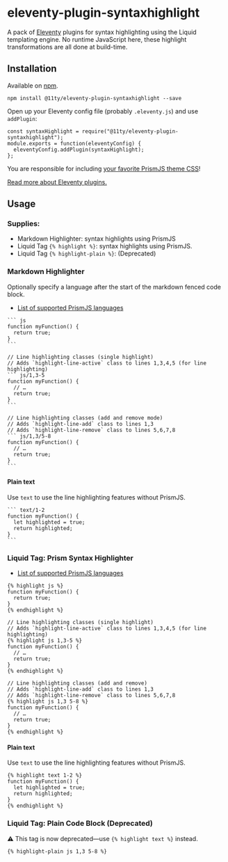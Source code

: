 # eleventy-plugin-syntaxhighlight

A pack of [Eleventy](https://github.com/11ty/eleventy) plugins for syntax highlighting using the Liquid templating engine. No runtime JavaScript here, these highlight transformations are all done at build-time.

## Installation

Available on [npm](https://www.npmjs.com/package/@11ty/eleventy-plugin-syntaxhighlight).

```
npm install @11ty/eleventy-plugin-syntaxhighlight --save
```

Open up your Eleventy config file (probably `.eleventy.js`) and use `addPlugin`:

```
const syntaxHighlight = require("@11ty/eleventy-plugin-syntaxhighlight");
module.exports = function(eleventyConfig) {
  eleventyConfig.addPlugin(syntaxHighlight);
};
```

You are responsible for including [your favorite PrismJS theme CSS](https://github.com/PrismJS/prism-themes)!

[Read more about Eleventy plugins.](https://github.com/11ty/eleventy/blob/master/docs/plugins.md)

## Usage

### Supplies:

* Markdown Highlighter: syntax highlights using PrismJS
* Liquid Tag `{% highlight %}`: syntax highlights using PrismJS.
* Liquid Tag `{% highlight-plain %}`: (Deprecated)

### Markdown Highlighter

Optionally specify a language after the start of the markdown fenced code block.

* [List of supported PrismJS languages](http://prismjs.com/#languages-list)

````
``` js
function myFunction() {
  return true;
}
```
````

````
// Line highlighting classes (single highlight)
// Adds `highlight-line-active` class to lines 1,3,4,5 (for line highlighting)
``` js/1,3-5
function myFunction() {
  // …
  return true;
}
```
````

````
// Line highlighting classes (add and remove mode)
// Adds `highlight-line-add` class to lines 1,3
// Adds `highlight-line-remove` class to lines 5,6,7,8
``` js/1,3/5-8
function myFunction() {
  // …
  return true;
}
```
````

#### Plain text

Use `text` to use the line highlighting features without PrismJS.

````
``` text/1-2
function myFunction() {
  let highlighted = true;
  return highlighted;
}
```
````

### Liquid Tag: Prism Syntax Highlighter

* [List of supported PrismJS languages](http://prismjs.com/#languages-list)

```
{% highlight js %}
function myFunction() {
  return true;
}
{% endhighlight %}
```

```
// Line highlighting classes (single highlight)
// Adds `highlight-line-active` class to lines 1,3,4,5 (for line highlighting)
{% highlight js 1,3-5 %}
function myFunction() {
  // …
  return true;
}
{% endhighlight %}
```

```
// Line highlighting classes (add and remove)
// Adds `highlight-line-add` class to lines 1,3
// Adds `highlight-line-remove` class to lines 5,6,7,8
{% highlight js 1,3 5-8 %}
function myFunction() {
  // …
  return true;
}
{% endhighlight %}
```

#### Plain text

Use `text` to use the line highlighting features without PrismJS.

```
{% highlight text 1-2 %}
function myFunction() {
  let highlighted = true;
  return highlighted;
}
{% endhighlight %}
```

### Liquid Tag: Plain Code Block (Deprecated)

⚠️ This tag is now deprecated—use `{% highlight text %}` instead.

```
{% highlight-plain js 1,3 5-8 %}
```
